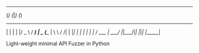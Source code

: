  _     _ _             _             
(_)   (_|_)           (_)            
 _     _ _  ___   ____ _ ____  _____ 
| |   | | |/ _ \ / ___) |  _ \(____ |
 \ \ / /| | |_| | |   | | | | / ___ |
  \___/ |_|\___/|_|   |_|_| |_\_____|
                                     

Light-weight minimal API Fuzzer in Python
